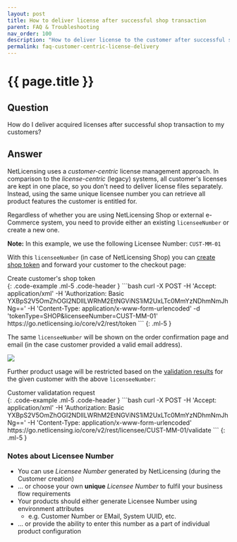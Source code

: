 ```yaml
---
layout: post
title: How to deliver license after successful shop transaction
parent: FAQ & Troubleshooting
nav_order: 100
description: "How to deliver license to the customer after successful shop transaction"
permalink: faq-customer-centric-license-delivery
---
```


{{ page.title }}
=============

## Question

How do I deliver acquired licenses after successful shop transaction to my customers?

## Answer

NetLicensing uses a *customer-centric* license management approach. In comparison to the *license-centric* (legacy) systems, all customer's licenses are kept in one place, so you don't need to deliver license files separately.
Instead, using the same unique licensee number you can retrieve all product features the customer is entitled for.

Regardless of whether you are using NetLicensing Shop or external e-Commerce system, you need to provide either an existing `licenseeNumber` or create a new one.

**Note:** In this example, we use the following Licensee Number: `CUST-MM-01`

With this `licenseeNumber` (in case of NetLicensing Shop) you can [create shop token](token-services#create-token) and forward your customer to the checkout page:

<div>Create customer's shop token</div>
{: .code-example .ml-5 .code-header }
```bash
curl -X POST -H 'Accept: application/xml' -H 'Authorization: Basic YXBpS2V5OmZhOGI2NDllLWRhM2EtNGViNS1iM2UxLTc0MmYzNDhmNmJhNg==' -H 'Content-Type: application/x-www-form-urlencoded' -d 'tokenType=SHOP&licenseeNumber=CUST-MM-01' https://go.netlicensing.io/core/v2/rest/token
```
{: .ml-5 }

The same `licenseeNumber` will be shown on the order confirmation page and email (in the case customer provided a valid email address).

<a href="assets/images/faq-customer-centric-license-delivery.png" class="imagelink" data-lightbox="multiple-licensing-models" data-title="Shop order confirmation page" data-alt="Shop order confirmation page">
  <img src="assets/images/faq-customer-centric-license-delivery.png" />
</a>

Further product usage will be restricted based on the [validation results](licensee-services#validate-licensee) for the given customer with the above `licenseeNumber`:

<div>Customer validatation request</div>
{: .code-example .ml-5 .code-header }
```bash
curl -X POST -H 'Accept: application/xml' -H 'Authorization: Basic YXBpS2V5OmZhOGI2NDllLWRhM2EtNGViNS1iM2UxLTc0MmYzNDhmNmJhNg==' -H 'Content-Type: application/x-www-form-urlencoded' https://go.netlicensing.io/core/v2/rest/licensee/CUST-MM-01/validate
```
{: .ml-5 }

### Notes about Licensee Number

- You can use *Licensee Number* generated by NetLicensing (during the Customer creation)
- ... or choose your own **unique** *Licensee Number* to fulfil your business flow requirements
- Your products should either generate Licensee Number using environment attributes
  - e.g. Customer Number or EMail, System UUID, etc.
- ... or provide the ability to enter this number as a part of individual product configuration
